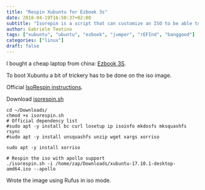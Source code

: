 ```yaml
---
title: "Respin Xubuntu for Ezbook 3s"
date: 2018-04-19T16:50:37+02:00
subtitle: "Isorepin is a script that can customize an ISO to be able to boot on apollo lake systems."
author: Gabriele Teotino
tags: ["xubuntu", "ubuntu", "ezbook", "jumper", "rEFInd", "banggood"]
categories: ["linux"]
draft: false
---
```


I bought a cheap laptop from china: [Ezbook 3S](https://www.banggood.com/Jumper-EZBOOK-3S-14_1-Inch-Laptop-Windows-10-Intel-Apollo-Lake-N3450-6GB-RAM-256GB-SSD-Storage-1080P-p-1184739.html?p=8V05105282880201607F).

To boot Xubuntu a bit of trickery has to be done on the iso image.

<!--more-->

Official [IsoRespin instructions](http://www.linuxium.com.au/how-tos/creatingpersonalizedubuntumintanddebianisosforintelminipcs).

Download [isorespin.sh](https://goo.gl/ZnUd6H)

```shell
cd ~/Downloads/
chmod +x isorespin.sh
# Official dependency list
#sudo apt -y install bc curl losetup ip isoinfo mkdosfs mksquashfs rsync
#sudo apt -y install unsquashfs unzip wget xargs xorriso

sudo apt -y install xorriso

# Respin the iso with apollo support
./isorespin.sh -i /home/zap/Downloads/xubuntu-17.10.1-desktop-amd64.iso --apollo
```

Wrote the image using Rufus in iso mode.
